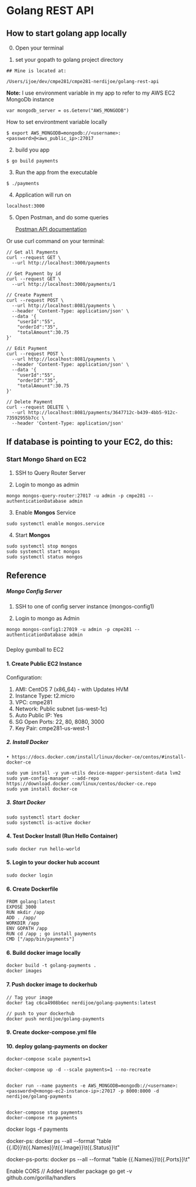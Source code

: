 # Golang REST API

## How to start golang app locally

0. Open your terminal

1. set your gopath to golang project directory
```
## Mine is located at:

/Users/ijoe/dev/cmpe281/cmpe281-nerdijoe/golang-rest-api
```

**Note:** I use environment variable in my app to refer to my AWS EC2 MongoDb instance
  ```
  var mongodb_server = os.Getenv("AWS_MONGODB")
  ```
  How to set environtment variable locally
  ```
  $ export AWS_MONGODB=mongodb://<username>:<password>@<aws_public_ip>:27017
  ```

2. build you app
```
$ go build payments
```
3. Run the app from the executable
```
$ ./payments
```

4. Application will run on
```
localhost:3000
```

5. Open Postman, and do some queries

    [Postman API documentation](https://documenter.getpostman.com/view/2775428/RzfdrBT6)

Or use curl command on your terminal:

```
// Get all Payments
curl --request GET \
  --url http://localhost:3000/payments

// Get Payment by id
curl --request GET \
  --url http://localhost:3000/payments/1

// Create Payment
curl --request POST \
  --url http://localhost:8081/payments \
  --header 'Content-Type: application/json' \
  --data '{
	"userId":"55",
	"orderId":"35",
	"totalAmount":30.75
}'

// Edit Payment
curl --request POST \
  --url http://localhost:8081/payments \
  --header 'Content-Type: application/json' \
  --data '{
	"userId":"55",
	"orderId":"35",
	"totalAmount":30.75
}'

// Delete Payment
curl --request DELETE \
  --url http://localhost:8081/payments/3647712c-b439-4bb5-912c-73592955b7cc \
  --header 'Content-Type: application/json'
```


## If database is pointing to your EC2, do this:




### Start Mongo Shard on EC2

1. SSH to Query Router Server

2. Login to mongo as admin
```
mongo mongos-query-router:27017 -u admin -p cmpe281 --authenticationDatabase admin
```

3. Enable **Mongos** Service
```
sudo systemctl enable mongos.service
```

4. Start **Mongos** 
```
sudo systemctl stop mongos
sudo systemctl start mongos
sudo systemctl status mongos
```



## Reference

##### Mongo Config Server
1. SSH to one of config server instance (mongos-config1)

2. Login to mongo as Admin
```
mongo mongos-config1:27019 -u admin -p cmpe281 --authenticationDatabase admin
```

#####


Deploy gumball to EC2

#### 1. Create Public EC2 Instance

Configuration:
1. AMI:             CentOS 7 (x86_64) - with Updates HVM
2. Instance Type:   t2.micro
3. VPC:             cmpe281
4. Network:         Public subnet (us-west-1c)
5. Auto Public IP:  Yes
6. SG Open Ports:   22, 80, 8080, 3000
7. Key Pair:        cmpe281-us-west-1


##### 2. Install Docker
	• https://docs.docker.com/install/linux/docker-ce/centos/#install-docker-ce
```
sudo yum install -y yum-utils device-mapper-persistent-data lvm2
sudo yum-config-manager --add-repo https://download.docker.com/linux/centos/docker-ce.repo
sudo yum install docker-ce
```

##### 3. Start Docker
```
sudo systemctl start docker
sudo systemctl is-active docker
```

#### 4. Test Docker Install (Run Hello Container)
```
sudo docker run hello-world
```

#### 5. Login to your docker hub account
```
sudo docker login
```

#### 6. Create Dockerfile
```
FROM golang:latest 
EXPOSE 3000
RUN mkdir /app 
ADD . /app/ 
WORKDIR /app 
ENV GOPATH /app
RUN cd /app ; go install payments
CMD ["/app/bin/payments"]

```


#### 6. Build docker image locally
```
docker build -t golang-payments .
docker images
```

#### 7. Push docker image to dockerhub
```
// Tag your image
docker tag c6ca4908b6ec nerdijoe/golang-payments:latest

// push to your dockerhub
docker push nerdijoe/golang-payments

```



#### 9. Create docker-compose.yml file

#### 10. deploy golang-payments on docker
```
docker-compose scale payments=1 

docker-compose up -d --scale payments=1 --no-recreate


docker run --name payments -e AWS_MONGODB=mongodb://<username>:<password>@<mongo-ec2-instance-ip>:27017 -p 8000:8000 -d nerdijoe/golang-payments


```


```
docker-compose stop payments
docker-compose rm payments
```

docker logs -f payments

docker-ps:
	 docker ps --all --format "table {{.ID}}\t{{.Names}}\t{{.Image}}\t{{.Status}}\t"

docker-ps-ports:
	 docker ps --all --format "table {{.Names}}\t{{.Ports}}\t"



Enable CORS
// Added Handler package
go get -v github.com/gorilla/handlers
